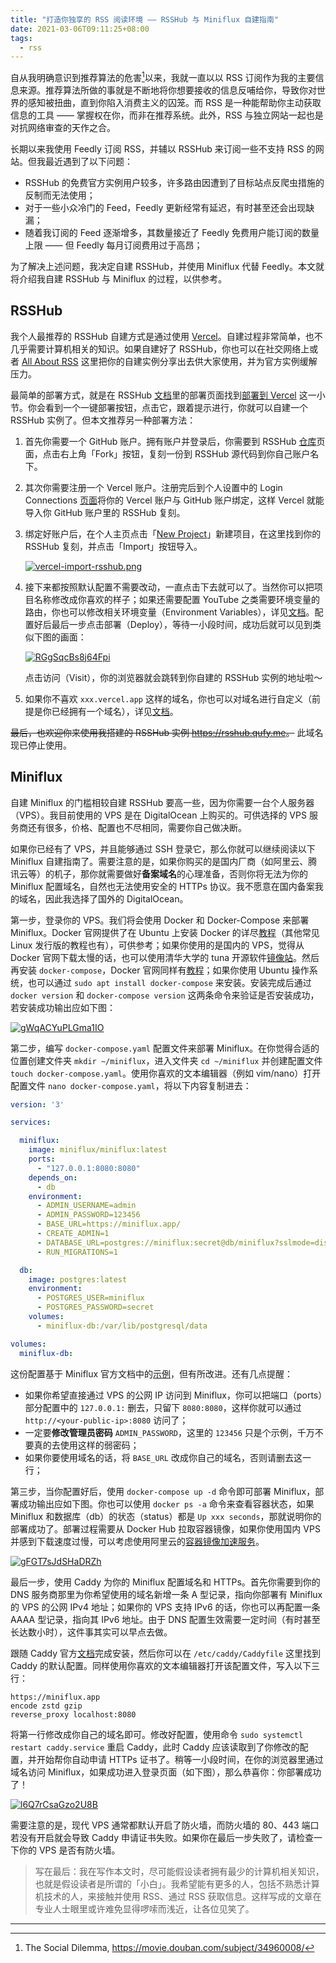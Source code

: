```yaml
---
title: "打造你独享的 RSS 阅读环境 —— RSSHub 与 Miniflux 自建指南"
date: 2021-03-06T09:11:25+08:00
tags:
  - rss
---
```


自从我明确意识到推荐算法的危害[^1]以来，我就一直以以 RSS 订阅作为我的主要信息来源。推荐算法所做的事就是不断地将你想要接收的信息反哺给你，导致你对世界的感知被扭曲，直到你陷入消费主义的囚笼。而 RSS 是一种能帮助你主动获取信息的工具 —— 掌握权在你，而非在推荐系统。此外，RSS 与独立网站一起也是对抗网络审查的天作之合。

长期以来我使用 Feedly 订阅 RSS，并辅以 RSSHub 来订阅一些不支持 RSS 的网站。但我最近遇到了以下问题：

- RSSHub 的免费官方实例用户较多，许多路由因遭到了目标站点反爬虫措施的反制而无法使用；
- 对于一些小众冷门的 Feed，Feedly 更新经常有延迟，有时甚至还会出现缺漏；
- 随着我订阅的 Feed 逐渐增多，其数量接近了 Feedly 免费用户能订阅的数量上限 —— 但 Feedly 每月订阅费用过于高昂；

为了解决上述问题，我决定自建 RSSHub，并使用 Miniflux 代替 Feedly。本文就将介绍我自建 RSSHub 与 Miniflux 的过程，以供参考。

<!--more-->

## RSSHub

我个人最推荐的 RSSHub 自建方式是通过使用 [Vercel](https://vercel.com/)。自建过程非常简单，也不几乎需要计算机相关的知识。如果自建好了 RSSHub，你也可以在社交网络上或者 [All About RSS](https://github.com/AboutRSS/ALL-about-RSS) 这里把你的自建实例分享出去供大家使用，并为官方实例缓解压力。

最简单的部署方式，就是在 RSSHub [文档](https://docs.rsshub.app/)里的部署页面找到[部署到 Vercel](https://docs.rsshub.app/install/#bu-shu-dao-vercel-zeit-now) 这一小节。你会看到一个一键部署按钮，点击它，跟着提示进行，你就可以自建一个 RSSHub 实例了。但本文推荐另一种部署方法：

1. 首先你需要一个 GitHub 账户。拥有账户并登录后，你需要到 RSSHub [仓库](https://github.com/DIYgod/RSSHub)页面，点击右上角「Fork」按钮，复刻一份到 RSSHub 源代码到你自己账户名下。

2. 其次你需要注册一个 Vercel 账户。注册完后到个人设置中的 Login Connections [页面](https://vercel.com/account/login-connections)将你的 Vercel 账户与 GitHub 账户绑定，这样 Vercel 就能导入你 GitHub 账户里的 RSSHub 复刻。

3. 绑定好账户后，在个人主页点击「[New Project](https://vercel.com/new)」新建项目，在这里找到你的 RSSHub 复刻，并点击「Import」按钮导入。

   [![vercel-import-rsshub.png](https://i.loli.net/2021/03/06/ClUEgSZ9Xn1xaVL.png)](https://i.loli.net/2021/03/06/ClUEgSZ9Xn1xaVL.png)

4. 接下来都按照默认配置不需要改动，一直点击下去就可以了。当然你可以把项目名称修改成你喜欢的样子；如果还需要配置 YouTube 之类需要环境变量的路由，你也可以修改相关环境变量（Environment Variables），详见[文档](https://docs.rsshub.app/install/#pei-zhi)。配置好后最后一步点击部署（Deploy），等待一小段时间，成功后就可以见到类似下图的画面：

   [![RGgSqcBs8j64Fpi](https://i.loli.net/2021/03/06/RGgSqcBs8j64Fpi.png)](https://i.loli.net/2021/03/06/RGgSqcBs8j64Fpi.png)

   点击访问（Visit），你的浏览器就会跳转到你自建的 RSSHub 实例的地址啦～

5. 如果你不喜欢 `xxx.vercel.app` 这样的域名，你也可以对域名进行自定义（前提是你已经拥有一个域名），详见[文档](https://vercel.com/docs/custom-domains)。

~~最后，也欢迎你来使用我搭建的 RSSHub 实例 <https://rsshub.qufy.me>。~~ 此域名现已停止使用。

## Miniflux

自建 Miniflux 的门槛相较自建 RSSHub 要高一些，因为你需要一台个人服务器（VPS）。我目前使用的 VPS 是在 DigitalOcean 上购买的。可供选择的 VPS 服务商还有很多，价格、配置也不尽相同，需要你自己做决断。

如果你已经有了 VPS，并且能够通过 SSH 登录它，那么你就可以继续阅读以下 Miniflux 自建指南了。需要注意的是，如果你购买的是国内厂商（如阿里云、腾讯云等）的机子，那你就需要做好**备案域名**的心理准备，否则你将无法为你的 Miniflux 配置域名，自然也无法使用安全的 HTTPs 协议。我不愿意在国内备案我的域名，因此我选择了国外的 DigitalOcean。

第一步，登录你的 VPS。我们将会使用 Docker 和 Docker-Compose 来部署 Miniflux。Docker 官网提供了在 Ubuntu 上安装 Docker 的详尽[教程](https://docs.docker.com/engine/install/ubuntu/)（其他常见 Linux 发行版的教程也有），可供参考；如果你使用的是国内的 VPS，觉得从 Docker 官网下载太慢的话，也可以使用清华大学的 tuna 开源软件[镜像站](https://mirrors.tuna.tsinghua.edu.cn/help/docker-ce/)。然后再安装 `docker-compose`，Docker 官网同样有[教程](https://docs.docker.com/compose/install/)；如果你使用 Ubuntu 操作系统，也可以通过 `sudo apt install docker-compose` 来安装。安装完成后通过 `docker version` 和 `docker-compose version` 这两条命令来验证是否安装成功，若安装成功输出应如下图：

[![gWqACYuPLGma1IO](https://i.loli.net/2021/03/06/gWqACYuPLGma1IO.png)](https://i.loli.net/2021/03/06/gWqACYuPLGma1IO.png)

第二步，编写 `docker-compose.yaml` 配置文件来部署 Miniflux。在你觉得合适的位置创建文件夹 `mkdir ~/miniflux`，进入文件夹 `cd ~/miniflux` 并创建配置文件 `touch docker-compose.yaml`。使用你喜欢的文本编辑器（例如 vim/nano）打开配置文件 `nano docker-compose.yaml`，将以下内容复制进去：

```yaml
version: '3'

services:

  miniflux:
    image: miniflux/miniflux:latest
    ports:
      - "127.0.0.1:8080:8080"
    depends_on:
      - db
    environment:
      - ADMIN_USERNAME=admin
      - ADMIN_PASSWORD=123456
      - BASE_URL=https://miniflux.app/
      - CREATE_ADMIN=1
      - DATABASE_URL=postgres://miniflux:secret@db/miniflux?sslmode=disable
      - RUN_MIGRATIONS=1

  db:
    image: postgres:latest
    environment:
      - POSTGRES_USER=miniflux
      - POSTGRES_PASSWORD=secret
    volumes:
      - miniflux-db:/var/lib/postgresql/data

volumes:
  miniflux-db:
```

这份配置基于 Miniflux 官方文档中的[示例](https://miniflux.app/docs/installation.html#docker)，但有所改进。还有几点提醒：

- 如果你希望直接通过 VPS 的公网 IP 访问到 Miniflux，你可以把端口（ports）部分配置中的 `127.0.0.1:` 删去，只留下 `8080:8080`，这样你就可以通过 `http://<your-public-ip>:8080` 访问了；
- 一定要**修改管理员密码** `ADMIN_PASSWORD`，这里的 `123456` 只是个示例，千万不要真的去使用这样的弱密码；
- 如果你要使用域名的话，将 `BASE_URL` 改成你自己的域名，否则请删去这一行；

第三步，当你配置好后，使用 `docker-compose up -d` 命令即可部署 Miniflux，部署成功输出应如下图。你也可以使用 `docker ps -a` 命令来查看容器状态，如果 Miniflux 和数据库（db）的状态（status）都是 `Up xxx seconds`，那就说明你的部署成功了。部署过程需要从 Docker Hub 拉取容器镜像，如果你使用国内 VPS 并感到下载速度过慢，可以考虑使用阿里云的[容器镜像加速服务](https://help.aliyun.com/document_detail/60750.html)。

[![gFGT7sJdSHaDRZh](https://i.loli.net/2021/03/06/gFGT7sJdSHaDRZh.png)](https://i.loli.net/2021/03/06/gFGT7sJdSHaDRZh.png)

最后一步，使用 Caddy 为你的 Miniflux 配置域名和 HTTPs。首先你需要到你的 DNS 服务商那里为你希望使用的域名新增一条 A 型记录，指向你部署有 Miniflux 的 VPS 的公网 IPv4 地址；如果你的 VPS 支持 IPv6 的话，你也可以再配置一条 AAAA 型记录，指向其 IPv6 地址。由于 DNS 配置生效需要一定时间（有时甚至长达数小时），这件事其实可以早点去做。

跟随 Caddy 官方[文档](https://caddyserver.com/docs/install)完成安装，然后你可以在 `/etc/caddy/Caddyfile` 这里找到 Caddy 的默认配置。同样使用你喜欢的文本编辑器打开该配置文件，写入以下三行：

```
https://miniflux.app
encode zstd gzip
reverse_proxy localhost:8080
```

将第一行修改成你自己的域名即可。修改好配置，使用命令 `sudo systemctl restart caddy.service` 重启 Caddy，此时 Caddy 应该读取到了你修改的配置，并开始帮你自动申请 HTTPs 证书了。稍等一小段时间，在你的浏览器里通过域名访问 Miniflux，如果成功进入登录页面（如下图），那么恭喜你：你部署成功了！

[![l6Q7rCsaGzo2U8B](https://i.loli.net/2021/03/06/l6Q7rCsaGzo2U8B.png)](https://i.loli.net/2021/03/06/l6Q7rCsaGzo2U8B.png)

需要注意的是，现代 VPS 通常都默认开启了防火墙，而防火墙的 80、443 端口若没有开启就会导致 Caddy 申请证书失败。如果你在最后一步失败了，请检查一下你的 VPS 是否有防火墙。

> 写在最后：我在写作本文时，尽可能假设读者拥有最少的计算机相关知识，也就是假设读者是所谓的「小白」。我希望能有更多的人，包括不熟悉计算机技术的人，来接触并使用 RSS、通过 RSS 获取信息。这样写成的文章在专业人士眼里或许难免显得啰嗦而浅近，让各位见笑了。

---

[^1]: The Social Dilemma, <https://movie.douban.com/subject/34960008/>
